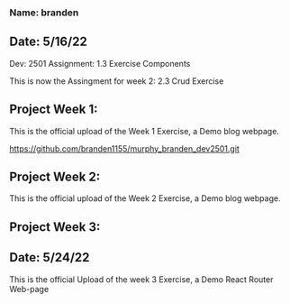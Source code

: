 ### Name: branden
## Date: 5/16/22
Dev: 2501
Assignment: 1.3 Exercise Components

This is now the Assingment for week 2: 2.3 Crud Exercise

## Project Week 1: 
This is the official upload of the Week 1 Exercise, a Demo blog webpage.

https://github.com/branden1155/murphy_branden_dev2501.git

## Project Week 2:
This is the official upload of the Week 2 Exercise, a Demo blog webpage.

## Project Week 3:
## Date: 5/24/22
This is the official Upload of the week 3 Exercise, a Demo React Router Web-page
